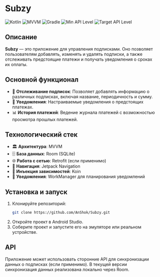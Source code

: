 # Subzy

![Kotlin](https://img.shields.io/badge/Kotlin-2.0.0-blue) 
![MVVM](https://img.shields.io/badge/Architecture-MVVM-brightgreen) 
![Gradle](https://img.shields.io/badge/Gradle-7.2.0-blue) 
![Min API Level](https://img.shields.io/badge/Min%20API-21-brightgreen) 
![Target API Level](https://img.shields.io/badge/Target%20API-31-blue)

## Описание

**Subzy** — это приложение для управления подписками. Оно позволяет пользователям добавлять, изменять и удалять подписки, а также отслеживать предстоящие платежи и получать уведомления о сроках их оплаты.

## Основной функционал

- 📅 **Отслеживание подписок**: Позволяет добавлять информацию о различных подписках, включая название, периодичность и сумму.
- 🔔 **Уведомления**: Настраиваемые уведомления о предстоящих платежах.
- 📊 **История платежей**: Ведение журнала платежей с возможностью просмотра прошлых платежей.

## Технологический стек

- 🏛 **Архитектура**: MVVM
- 🗄 **База данных**: Room (SQLite)
- 🌐 **Работа с сетью**: Retrofit (если применимо)
- 🧭 **Навигация**: Jetpack Navigation
- 🔗 **Инъекция зависимостей**: Koin
- 📅 **Уведомления**: WorkManager для планирования уведомлений

## Установка и запуск

1. Клонируйте репозиторий:
    ```bash
    git clone https://github.com/AnShok/Subzy.git
    ```
2. Откройте проект в Android Studio.
3. Соберите проект и запустите его на эмуляторе или реальном устройстве.

## API

Приложение может использовать сторонние API для синхронизации данных о подписках (если применимо). В текущей версии синхронизация данных реализована локально через Room.

